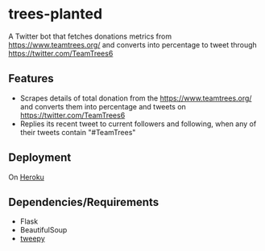 # trees-planted
A Twitter bot that fetches donations metrics from https://www.teamtrees.org/ and converts into percentage to tweet through https://twitter.com/TeamTrees6

## Features
- Scrapes details of total donation from the https://www.teamtrees.org/ and converts them into percentage and tweets on https://twitter.com/TeamTrees6
- Replies its recent tweet to current followers and following, when any of their tweets contain "#TeamTrees"

## Deployment
On [Heroku](https://www.heroku.com/)

## Dependencies/Requirements
- Flask
- BeautifulSoup
- [tweepy](https://www.tweepy.org/)